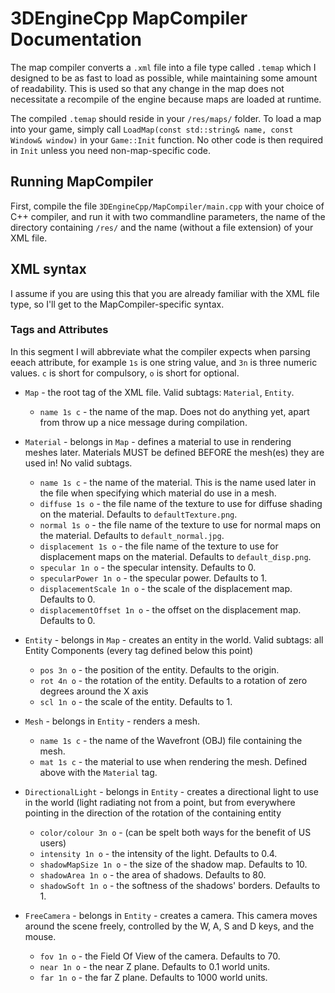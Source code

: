 # 3DEngineCpp MapCompiler Documentation

The map compiler converts a `.xml` file into a file type called `.temap` which I designed to be as fast to load as possible,
while maintaining some amount of readability. This is used so that any change in the map does not necessitate a recompile of the engine
because maps are loaded at runtime.

The compiled `.temap` should reside in your `/res/maps/` folder. To load a map into your game, simply call
`LoadMap(const std::string& name, const Window& window)` in your `Game::Init` function. No other code is then required in `Init` unless
you need non-map-specific code.

## Running MapCompiler

First, compile the file `3DEngineCpp/MapCompiler/main.cpp` with your choice of C++ compiler, and run it with two commandline parameters,
the name of the directory containing `/res/` and the name (without a file extension) of your XML file.

## XML syntax

I assume if you are using this that you are already familiar with the XML file type, so I'll get to the MapCompiler-specific syntax.

### Tags and Attributes

In this segment I will abbreviate what the compiler expects when parsing eeach attribute, for example `1s` is one string value,
and `3n` is three numeric values. `c` is short for compulsory, `o` is short for optional.

* `Map` - the root tag of the XML file. Valid subtags: `Material`, `Entity`.
  - `name 1s c` - the name of the map. Does not do anything yet, apart from throw up a nice message during compilation.
 
* `Material` - belongs in `Map` - defines a material to use in rendering meshes later. Materials MUST be defined BEFORE the mesh(es) they are used in! No valid subtags.
  - `name 1s c` - the name of the material. This is the name used later in the file when specifying which material do use in a mesh.
  - `diffuse 1s o` - the file name of the texture to use for diffuse shading on the material. Defaults to `defaultTexture.png`.
  - `normal 1s o` - the file name of the texture to use for normal maps on the material. Defaults to `default_normal.jpg`.
  - `displacement 1s o` - the file name of the texture to use for displacement maps on the material. Defaults to `default_disp.png`.
  - `specular 1n o` - the specular intensity. Defaults to 0.
  - `specularPower 1n o` - the specular power. Defaults to 1.
  - `displacementScale 1n o` - the scale of the displacement map. Defaults to 0.
  - `displacementOffset 1n o` - the offset on the displacement map. Defaults to 0.

* `Entity` - belongs in `Map` - creates an entity in the world. Valid subtags: all Entity Components (every tag defined below this point)
  - `pos 3n o` - the position of the entity. Defaults to the origin.
  - `rot 4n o` - the rotation of the entity. Defaults to a rotation of zero degrees around the X axis
  - `scl 1n o` - the scale of the entity. Defaults to 1.

* `Mesh` - belongs in `Entity` - renders a mesh.
  - `name 1s c` - the name of the Wavefront (OBJ) file containing the mesh.
  - `mat 1s c` - the material to use when rendering the mesh. Defined above with the `Material` tag.

* `DirectionalLight` - belongs in `Entity` - creates a directional light to use in the world (light radiating not from a point, but from everywhere pointing in the direction of the rotation of the containing entity
  - `color/colour 3n o` - (can be spelt both ways for the benefit of US users)
  - `intensity 1n o` - the intensity of the light. Defaults to 0.4.
  - `shadowMapSize 1n o` - the size of the shadow map. Defaults to 10.
  - `shadowArea 1n o` - the area of shadows. Defaults to 80.
  - `shadowSoft 1n o` - the softness of the shadows' borders. Defaults to 1.

* `FreeCamera` - belongs in `Entity` - creates a camera. This camera moves around the scene freely, controlled by the W, A, S and D keys, and the mouse.
  - `fov 1n o` - the Field Of View of the camera. Defaults to 70.
  - `near 1n o` - the near Z plane. Defaults to 0.1 world units.
  - `far 1n o` - the far Z plane. Defaults to 1000 world units.